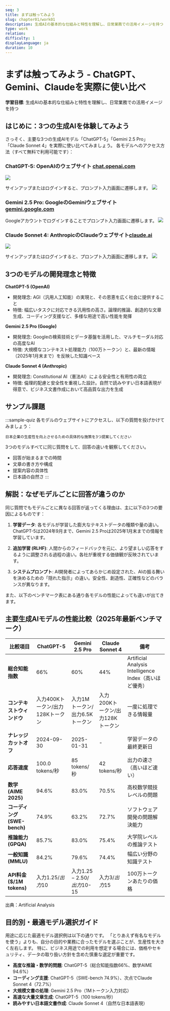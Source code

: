 ```yaml
---
seq: 3
title: まずは触ってみよう
slug: chapter01/work01
description: 生成AIの基本的な仕組みと特性を理解し、日常業務での活用イメージを持つ
type: work
relation: 
difficulty: 1
displayLanguage: ja
duration: 10
---
```


# まずは触ってみよう - ChatGPT、Gemini、Claudeを実際に使い比べ

**学習目標**: 生成AIの基本的な仕組みと特性を理解し、日常業務での活用イメージを持つ

## はじめに：3つの生成AIを体験してみよう

さっそく、主要な3つの生成AIモデル「ChatGPT-5」「Gemini 2.5 Pro」「Claude Sonnet 4」を実際に使い比べてみましょう。
各モデルへのアクセス方法（すべて無料で利用可能です）：

### **ChatGPT-5**: OpenAIのウェブサイト [chat.openai.com](https://chatgpt.com/)

![](https://chataniakinori-no1s.github.io/prompt_engineering/PromptEngineering_lv01_ja/img/ch1_w1_gpt1.png "")

サインアップまたはログインすると、プロンプト入力画面に遷移します。
![](https://chataniakinori-no1s.github.io/prompt_engineering/PromptEngineering_lv01_ja/img/ch1_w1_gpt2.png "")

### **Gemini 2.5 Pro**: GoogleのGeminiウェブサイト [gemini.google.com](https://gemini.google.com/app?hl=ja)

Googleアカウントでログインすることでプロンプト入力画面に遷移します。
![](https://chataniakinori-no1s.github.io/prompt_engineering/PromptEngineering_lv01_ja/img/ch1_w1_gemini.png "")

### **Claude Sonnet 4**: AnthropicのClaudeウェブサイト[claude.ai](https://claude.ai/new)
![](https://chataniakinori-no1s.github.io/prompt_engineering/PromptEngineering_lv01_ja/img/ch1_w1_claude1.png "")

サインアップまたはログインすると、プロンプト入力画面に遷移します。
![](https://chataniakinori-no1s.github.io/prompt_engineering/PromptEngineering_lv01_ja/img/ch1_w1_claude2.png "")

## 3つのモデルの開発理念と特徴

**ChatGPT-5 (OpenAI)**
- 開発理念: AGI（汎用人工知能）の実現と、その恩恵を広く社会に提供すること
- 特徴: 幅広いタスクに対応できる汎用性の高さ。論理的推論、創造的な文章生成、コーディング支援など、多様な用途で高い性能を発揮

**Gemini 2.5 Pro (Google)**
- 開発理念: Googleの検索技術とデータ基盤を活用した、マルチモーダル対応の高度なAI
- 特徴: 大規模なコンテキスト処理能力（100万トークン）と、最新の情報（2025年1月末まで）を反映した知識ベース

**Claude Sonnet 4 (Anthropic)**
- 開発理念: Constitutional AI（憲法AI）による安全性と有用性の両立
- 特徴: 倫理的配慮と安全性を重視した設計。自然で読みやすい日本語表現が得意で、ビジネス文書作成において高品質な出力を生成

## サンプル課題
:::sample-quiz
各モデルのウェブサイトにアクセスし、以下の質問を投げかけてみましょう：
```
日本企業の生産性を向上させるための具体的な施策を3つ提案してください
```

3つのモデルすべてに同じ質問をして、回答の違いを観察してください。
- 回答が始まるまでの時間
- 文章の書き方や構成
- 提案内容の具体性
- 日本語の自然さ
:::

## 解説：なぜモデルごとに回答が違うのか

同じ質問でもモデルごとに異なる回答が返ってくる理由は、主に以下の3つの要因によるものです：

1. **学習データ**: 各モデルが学習した膨大なテキストデータの種類や量の違い。ChatGPT-5は2024年9月まで、Gemini 2.5 Proは2025年1月末までの情報を学習しています。

2. **追加学習 (RLHF)**: 人間からのフィードバックを元に、より望ましい応答をするように調整される過程の違い。各社が重視する価値観が反映されています。

3. **システムプロンプト**: AI開発者によってあらかじめ設定された、AIの振る舞いを決めるための「隠れた指示」の違い。安全性、創造性、正確性などのバランスが異なります。

また、以下のベンチマーク表にある通り各モデルの性能によっても違いが出てきます。

## 主要生成AIモデルの性能比較（2025年最新ベンチマーク）

| 比較項目 | ChatGPT-5 | Gemini 2.5 Pro | Claude Sonnet 4 | 備考 |
|---------|-----------|----------------|-----------------|------|
| **総合知能指数** | 66% | 60% | 44% | Artificial Analysis Intelligence Index（高いほど優秀） |
| **コンテキストウィンドウ** | 入力400Kトークン/出力128Kトークン | 入力1Mトークン/出力6.5Kトークン | 入力200Kトークン/出力128Kトークン | 一度に処理できる情報量 |
| **ナレッジカットオフ** | 2024-09-30 | 2025-01-31 | - | 学習データの最終更新日 |
| **応答速度** | 100.0 tokens/秒 | 85 tokens/秒 | 42 tokens/秒 | 出力の速さ（高いほど速い） |
| **数学 (AIME 2025)** | 94.6% | 83.0% | 70.5% | 高校数学競技レベルの問題 |
| **コーディング (SWE-bench)** | 74.9% | 63.2% | 72.7% | ソフトウェア開発の問題解決能力 |
| **推論能力 (GPQA)** | 85.7% | 83.0% | 75.4% | 大学院レベルの推論テスト |
| **一般知識 (MMLU)** | 84.2% | 79.6% | 74.4% | 幅広い分野の知識テスト |
| **API料金 ($/1M tokens)** | 入力$1.25/出力$10 | 入力$1.25-2.50/出力$10-15 | 入力$3/出力$15 | 100万トークンあたりの価格 |

出典：Artificial Analysis

## 目的別・最適モデル選択ガイド

用途に応じた最適モデル選択例は以下の通りです。
「とりあえず有名なモデルを使う」よりも、自分の目的や業務に合ったモデルを選ぶことが、生産性を大きく左右します。
特に、ビジネス用途での利用を想定する場合には、価格やセキュリティ、データの取り扱い方針を含めた慎重な選定が重要です。

* **高度な推論・数学的問題**: ChatGPT-5（総合知能指数66%、数学AIME 94.6%）
* **コーディング支援**: ChatGPT-5（SWE-bench 74.9%）、次点でClaude Sonnet 4（72.7%）
* **大規模文書の処理**: Gemini 2.5 Pro（1Mトークン入力対応）
* **高速な大量文章生成**: ChatGPT-5（100 tokens/秒）
* **読みやすい日本語文書作成**: Claude Sonnet 4（自然な日本語表現）
